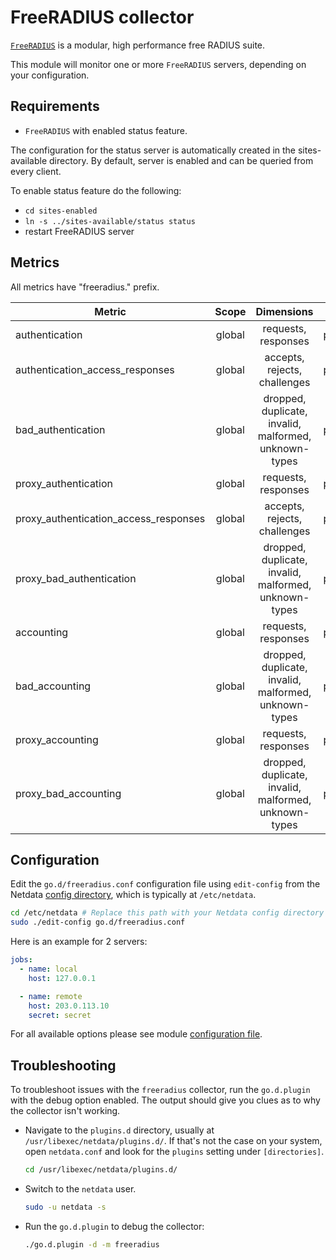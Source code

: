 <!--
title: "FreeRADIUS monitoring with Netdata"
description: "Monitor the health and performance of FreeRADIUS servers with zero configuration, per-second metric granularity, and interactive visualizations."
custom_edit_url: "https://github.com/netdata/go.d.plugin/edit/master/modules/freeradius/README.md"
sidebar_label: "FreeRADIUS"
learn_status: "Published"
learn_topic_type: "References"
learn_rel_path: "Integrations/Monitor/Networking"
-->

# FreeRADIUS collector

[`FreeRADIUS`](https://freeradius.org/) is a modular, high performance free RADIUS suite.

This module will monitor one or more `FreeRADIUS` servers, depending on your configuration.

## Requirements

- `FreeRADIUS` with enabled status feature.

The configuration for the status server is automatically created in the sites-available directory. By default, server is
enabled and can be queried from every client.

To enable status feature do the following:

- `cd sites-enabled`
- `ln -s ../sites-available/status status`
- restart FreeRADIUS server

## Metrics

All metrics have "freeradius." prefix.

| Metric                                | Scope  |                      Dimensions                       |   Units   |
|---------------------------------------|:------:|:-----------------------------------------------------:|:---------:|
| authentication                        | global |                  requests, responses                  | packets/s |
| authentication_access_responses       | global |             accepts, rejects, challenges              | packets/s |
| bad_authentication                    | global | dropped, duplicate, invalid, malformed, unknown-types | packets/s |
| proxy_authentication                  | global |                  requests, responses                  | packets/s |
| proxy_authentication_access_responses | global |             accepts, rejects, challenges              | packets/s |
| proxy_bad_authentication              | global | dropped, duplicate, invalid, malformed, unknown-types | packets/s |
| accounting                            | global |                  requests, responses                  | packets/s |
| bad_accounting                        | global | dropped, duplicate, invalid, malformed, unknown-types | packets/s |
| proxy_accounting                      | global |                  requests, responses                  | packets/s |
| proxy_bad_accounting                  | global | dropped, duplicate, invalid, malformed, unknown-types | packets/s |

## Configuration

Edit the `go.d/freeradius.conf` configuration file using `edit-config` from the
Netdata [config directory](https://github.com/netdata/netdata/blob/master/docs/configure/nodes.md), which is typically at `/etc/netdata`.

```bash
cd /etc/netdata # Replace this path with your Netdata config directory
sudo ./edit-config go.d/freeradius.conf
```

Here is an example for 2 servers:

```yaml
jobs:
  - name: local
    host: 127.0.0.1

  - name: remote
    host: 203.0.113.10
    secret: secret 
```

For all available options please see
module [configuration file](https://github.com/netdata/go.d.plugin/blob/master/config/go.d/freeradius.conf).

## Troubleshooting

To troubleshoot issues with the `freeradius` collector, run the `go.d.plugin` with the debug option enabled. The output
should give you clues as to why the collector isn't working.

- Navigate to the `plugins.d` directory, usually at `/usr/libexec/netdata/plugins.d/`. If that's not the case on
  your system, open `netdata.conf` and look for the `plugins` setting under `[directories]`.

  ```bash
  cd /usr/libexec/netdata/plugins.d/
  ```

- Switch to the `netdata` user.

  ```bash
  sudo -u netdata -s
  ```

- Run the `go.d.plugin` to debug the collector:

  ```bash
  ./go.d.plugin -d -m freeradius
  ```


